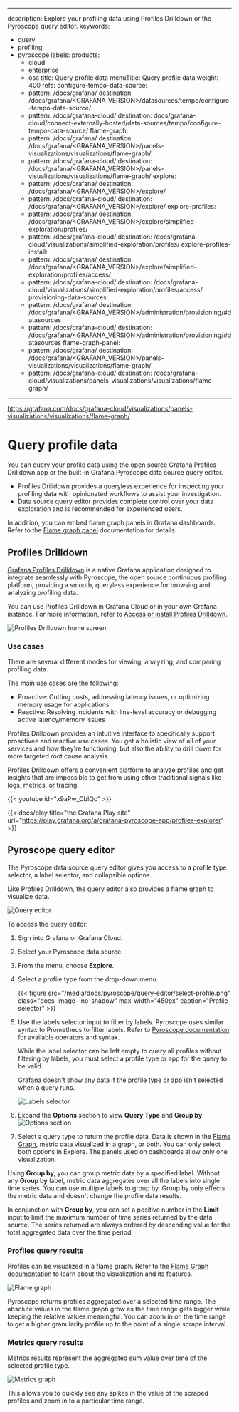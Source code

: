 -----

description: Explore your profiling data using Profiles Drilldown or the Pyroscope query editor.
keywords:

- query
- profiling
- pyroscope
  labels:
  products:
  - cloud
  - enterprise
  - oss
    title: Query profile data
    menuTitle: Query profile data
    weight: 400
    refs:
    configure-tempo-data-source:
  - pattern: /docs/grafana/
    destination: /docs/grafana/\<GRAFANA\_VERSION\>/datasources/tempo/configure-tempo-data-source/
  - pattern: /docs/grafana-cloud/
    destination: docs/grafana-cloud/connect-externally-hosted/data-sources/tempo/configure-tempo-data-source/
    flame-graph:
  - pattern: /docs/grafana/
    destination: /docs/grafana/\<GRAFANA\_VERSION\>/panels-visualizations/visualizations/flame-graph/
  - pattern: /docs/grafana-cloud/
    destination: /docs/grafana/\<GRAFANA\_VERSION\>/panels-visualizations/visualizations/flame-graph/
    explore:
  - pattern: /docs/grafana/
    destination: /docs/grafana/\<GRAFANA\_VERSION\>/explore/
  - pattern: /docs/grafana-cloud/
    destination: /docs/grafana/\<GRAFANA\_VERSION\>/explore/
    explore-profiles:
  - pattern: /docs/grafana/
    destination: /docs/grafana/\<GRAFANA\_VERSION\>/explore/simplified-exploration/profiles/
  - pattern: /docs/grafana-cloud/
    destination: /docs/grafana-cloud/visualizations/simplified-exploration/profiles/
    explore-profiles-install:
  - pattern: /docs/grafana/
    destination: /docs/grafana/\<GRAFANA\_VERSION\>/explore/simplified-exploration/profiles/access/
  - pattern: /docs/grafana-cloud/
    destination: /docs/grafana-cloud/visualizations/simplified-exploration/profiles/access/
    provisioning-data-sources:
  - pattern: /docs/grafana/
    destination: /docs/grafana/\<GRAFANA\_VERSION\>/administration/provisioning/\#datasources
  - pattern: /docs/grafana-cloud/
    destination: /docs/grafana/\<GRAFANA\_VERSION\>/administration/provisioning/\#datasources
    flame-graph-panel:
  - pattern: /docs/grafana/
    destination: /docs/grafana/\<GRAFANA\_VERSION\>/panels-visualizations/visualizations/flame-graph/
  - pattern: /docs/grafana-cloud/
    destination: /docs/grafana-cloud/visualizations/panels-visualizations/visualizations/flame-graph/

-----

https://grafana.com/docs/grafana-cloud/visualizations/panels-visualizations/visualizations/flame-graph/

# Query profile data

You can query your profile data using the open source Grafana Profiles Drilldown app or the built-in Grafana Pyroscope data source query editor.

- Profiles Drilldown provides a queryless experience for inspecting your profiling data with opinionated workflows to assist your investigation.
- Data source query editor provides complete control over your data exploration and is recommended for experienced users.

In addition, you can embed flame graph panels in Grafana dashboards.
Refer to the [Flame graph panel](ref:flame-graph-panel) documentation for details.

## Profiles Drilldown

[Grafana Profiles Drilldown](ref:explore-profiles) is a native Grafana application designed to integrate seamlessly with Pyroscope, the open source continuous profiling platform, providing a smooth, queryless experience for browsing and analyzing profiling data.

You can use Profiles Drilldown in Grafana Cloud or in your own Grafana instance.
For more information, refer to [Access or install Profiles Drilldown](ref:explore-profiles-install).

![Profiles Drilldown home screen](/media/docs/explore-profiles/explore-profiles-homescreen-v0.1.17.png)

### Use cases

There are several different modes for viewing, analyzing, and comparing profiling data.

The main use cases are the following:

- Proactive: Cutting costs, addressing latency issues, or optimizing memory usage for applications
- Reactive: Resolving incidents with line-level accuracy or debugging active latency/memory issues

Profiles Drilldown provides an intuitive interface to specifically support proactivee and reactive use cases.
You get a holistic view of all of your services and how they're functioning, but also the ability to drill down for more targeted root cause analysis.

Profiles Drilldown offers a convenient platform to analyze profiles and get insights that are impossible to get from using other traditional signals like logs, metrics, or tracing.

{{\< youtube id="x9aPw\_CbIQc" \>}}

{{\< docs/play title="the Grafana Play site" url="https://play.grafana.org/a/grafana-pyroscope-app/profiles-explorer" \>}}

## Pyroscope query editor

The Pyroscope data source query editor gives you access to a profile type selector, a label selector, and collapsible options.

Like Profiles Drilldown, the query editor also provides a flame graph to visualize data.

![Query editor](/media/docs/pyroscope/query-editor/query-editor.png "Query editor")

To access the query editor:

1. Sign into Grafana or Grafana Cloud.

2. Select your Pyroscope data source.

3. From the menu, choose **Explore**.

4. Select a profile type from the drop-down menu.
   
   {{\< figure src="/media/docs/pyroscope/query-editor/select-profile.png" class="docs-image--no-shadow" max-width="450px" caption="Profile selector" \>}}

5. Use the labels selector input to filter by labels. Pyroscope uses similar syntax to Prometheus to filter labels.
   Refer to [Pyroscope documentation](https://grafana.com/docs/pyroscope/\<PYROSCOPE_VERSION\>/) for available operators and syntax.
   
   While the label selector can be left empty to query all profiles without filtering by labels, you must select a profile type or app for the query to be valid.
   
   Grafana doesn't show any data if the profile type or app isn’t selected when a query runs.
   
   ![Labels selector](/media/docs/pyroscope/query-editor/labels-selector.png "Labels selector")

6. Expand the **Options** section to view **Query Type** and **Group by**.
   ![Options section](/media/docs/pyroscope/query-editor/options-section.png "Options section")

7. Select a query type to return the profile data. Data is shown in the [Flame Graph](ref:flame-graph), metric data visualized in a graph, or both. You can only select both options in Explore. The panels used on dashboards allow only one visualization.

Using **Group by**, you can group metric data by a specified label.
Without any **Group by** label, metric data aggregates over all the labels into single time series.
You can use multiple labels to group by. Group by only effects the metric data and doesn't change the profile data results.

In conjunction with **Group by**, you can set a positive number in the **Limit** input to limit the maximum number of time series returned by the data source. The series returned are always ordered by descending value for the total aggregated data over the time period.

### Profiles query results

Profiles can be visualized in a flame graph.
Refer to the [Flame Graph documentation](ref:flame-graph) to learn about the visualization and its features.

![Flame graph](/media/docs/pyroscope/query-editor/flame-graph.png "Flame graph")

Pyroscope returns profiles aggregated over a selected time range.
The absolute values in the flame graph grow as the time range gets bigger while keeping the relative values meaningful.
You can zoom in on the time range to get a higher granularity profile up to the point of a single scrape interval.

### Metrics query results

Metrics results represent the aggregated sum value over time of the selected profile type.

![Metrics graph](/media/docs/pyroscope/query-editor/metric-graph.png "Metrics graph")

This allows you to quickly see any spikes in the value of the scraped profiles and zoom in to a particular time range.

